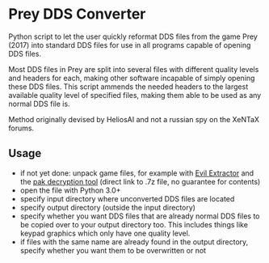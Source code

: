 # Prey DDS Converter

Python script to let the user quickly reformat DDS files from the game Prey (2017) into standard DDS files for use in all programs capable of opening DDS files.

Most DDS files in Prey are split into several files with different quality levels and headers for each, making other software incapable of simply opening these DDS files. This script ammends the needed headers to the largest available quality level of specified files, making them able to be used as any normal DDS file is.

Method originally devised by HeliosAI and not a russian spy on the XeNTaX forums.

## Usage
- if not yet done: unpack game files, for example with [Evil Extractor](https://github.com/evilvasile/EvilExtractor) and the [pak decryption tool](https://sirkane.io/PreyConvert_003.7z) (direct link to .7z file, no guarantee for contents)
- open the file with Python 3.0+
- specify input directory where unconverted DDS files are located
- specify output directory (outside the input directory)
- specify whether you want DDS files that are already normal DDS files to be copied over to your output directory too. This includes things like keypad graphics which only have one quality level.
- if files with the same name are already found in the output directory, specify whether you want them to be overwritten or not
